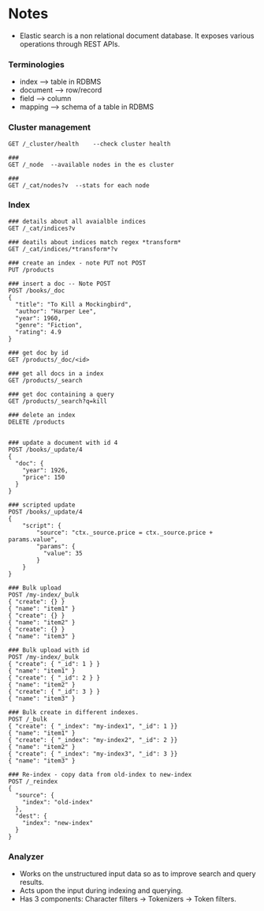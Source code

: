 # Notes

- Elastic search is a non relational document database. It exposes various operations through REST APIs.

### Terminologies
- index --> table in RDBMS
- document --> row/record
- field --> column
- mapping --> schema of a table in RDBMS

### Cluster management
```http request
GET /_cluster/health    --check cluster health

###
GET /_node  --available nodes in the es cluster

###
GET /_cat/nodes?v  --stats for each node
```

### Index
```http request
### details about all avaialble indices
GET /_cat/indices?v

### deatils about indices match regex *transform*
GET /_cat/indices/*transform*?v

### create an index - note PUT not POST
PUT /products

### insert a doc -- Note POST
POST /books/_doc
{
  "title": "To Kill a Mockingbird",
  "author": "Harper Lee",
  "year": 1960,
  "genre": "Fiction",
  "rating": 4.9
}

### get doc by id
GET /products/_doc/<id>

### get all docs in a index
GET /products/_search

### get doc containing a query
GET /products/_search?q=kill

### delete an index
DELETE /products


### update a document with id 4
POST /books/_update/4
{
  "doc": {
    "year": 1926,
    "price": 150
  }
}

### scripted update
POST /books/_update/4
{
    "script": {
        "source": "ctx._source.price = ctx._source.price + params.value",
        "params": {
          "value": 35
        }
    }
}

### Bulk upload
POST /my-index/_bulk
{ "create": {} }
{ "name": "item1" }
{ "create": {} }
{ "name": "item2" }
{ "create": {} }
{ "name": "item3" }

### Bulk upload with id
POST /my-index/_bulk
{ "create": { "_id": 1 } }
{ "name": "item1" }
{ "create": { "_id": 2 } }
{ "name": "item2" }
{ "create": { "_id": 3 } }
{ "name": "item3" }

### Bulk create in different indexes.
POST /_bulk
{ "create": { "_index": "my-index1", "_id": 1 }}
{ "name": "item1" }
{ "create": { "_index": "my-index2", "_id": 2 }}
{ "name": "item2" }
{ "create": { "_index": "my-index3", "_id": 3 }}
{ "name": "item3" }

### Re-index - copy data from old-index to new-index
POST /_reindex
{
  "source": {
    "index": "old-index"
  },
  "dest": {
    "index": "new-index"
  }
}
```

### Analyzer
- Works on the unstructured input data so as to improve search and query results.
- Acts upon the input during indexing and querying.
- Has 3 components: Character filters -> Tokenizers -> Token filters.